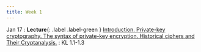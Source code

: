 ```yaml
---
title: Week 1
---
```


Jan 17 
: **Lecture**{: .label .label-green } [Introduction. Private-key cryptography. The syntax of private-key encryption. Historical ciphers and Their Cryptanalysis.](/assets/lecture_slides/lec1.pdf)
  : KL 1.1-1.3
